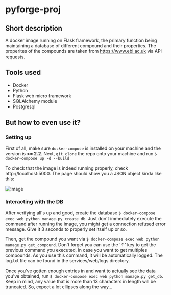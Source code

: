 # pyforge-proj
## Short description
A docker image running on Flask framework, the primary function being maintaining a database of different compound and their properties. The properites of the compounds are taken from https://www.ebi.ac.uk via API requests.
## Tools used
* Docker
* Python
* Flask web micro framework
* SQLAlchemy module
* Postgresql
## But how to even use it?
### Setting up
First of all, make sure `docker-compose` is installed on your machine and the version is **>= 2.2**. Next, `git clone` the repo onto your machine and run 
`$ docker-compose up -d --build`

To check that the image is indeed running properly, check http://localhost:5000. The page should show you a JSON object kinda like this:

![image](https://user-images.githubusercontent.com/12386519/177014368-750ac905-008d-4516-8d3a-68ad1bdcf5a2.png)
### Interacting with the DB
After verifying all's up and good, create the database 
`$ docker-compose exec web python manage.py create_db`.
Just don't immediately execute the command after running the image, you might get a connection refused error message. Give it 3 seconds to properly set itself up or so.

Then, get the compound you want via 
`$ docker-compose exec web python manage.py get_compound`. 
Don't forget you can use the '↑' key to get the previous command you executed, in case you want to get multiples compounds.
As you use this command, it will be automatically logged. The log.txt file can be found in the services/web/logs directory.

Once you've gotten enough entries in and want to actually see the data you've obtained, run
`$ docker-compose exec web python manage.py get_db`. 
Keep in mind, any value that is more than 13 characters in length will be truncated. So, expect a lot ellipses along the way...
